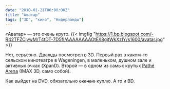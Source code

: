 ```yaml
---
date: "2010-01-21T00:00:00Z"
title: "Аватар"
tags: ["3D", "кино", "Нидерланды"]
---
```


«Аватар» — это очень круто.
{{< imgfig "https://1.bp.blogspot.com/-R42TFZCjvwM/T4tDT-7D5fI/AAAAAAAAOtE/l8gjtWkXzIY/s1600/avatar.jpg" >}}

Нет, серьёзно. Дважды посмотрел в 3D. Первый раз в каком-то сельском кинотеатре в Wageningen, в маленьком, душном зале и активных очках (XpanD). Второй — в одном из самых крутых [Pathé Arena](http://www.pathe.nl/arena/) (IMAX 3D, само собой).

Как выйдет на DVD, обязательно ~~скачаю~~ куплю. А то и BD.

